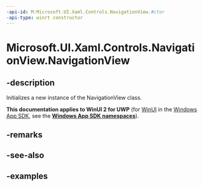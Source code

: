 ```yaml
---
-api-id: M:Microsoft.UI.Xaml.Controls.NavigationView.#ctor
-api-type: winrt constructor
---
```

<!-- Method syntax.
public NavigationView.NavigationView()
-->

# Microsoft.UI.Xaml.Controls.NavigationView.NavigationView


## -description

Initializes a new instance of the NavigationView class.


**This documentation applies to WinUI 2 for UWP** (for [WinUI](/windows/apps/winui/winui3/) in the [Windows App SDK](/windows/apps/windows-app-sdk/), see the **[Windows App SDK namespaces](/windows/windows-app-sdk/api/winrt/)**).

## -remarks


## -see-also


## -examples


